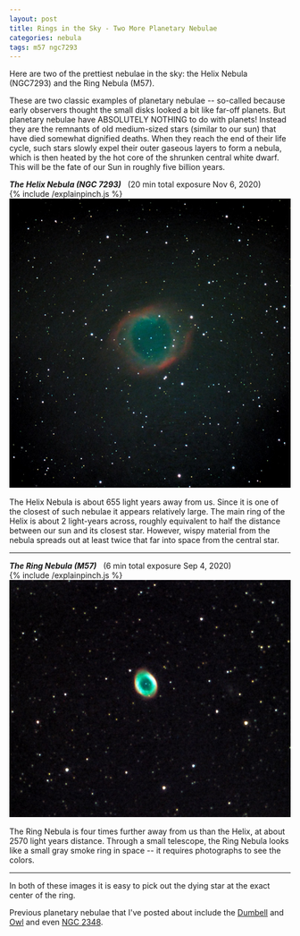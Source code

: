 ```yaml
---
layout: post
title: Rings in the Sky - Two More Planetary Nebulae
categories: nebula 
tags: m57 ngc7293
---
```

Here are two of the prettiest nebulae in the sky: the Helix Nebula (NGC7293) and the Ring Nebula (M57).

These are two classic examples of planetary nebulae -- so-called because early observers thought the small disks looked a bit like far-off planets.  But planetary nebulae have ABSOLUTELY NOTHING to do with planets! Instead they are the remnants of old medium-sized stars (similar to our sun) that have died somewhat dignified deaths. When they reach the end of their life cycle, such stars slowly expel their outer gaseous layers to form a nebula, which is then heated by the hot core of the shrunken central white dwarf. This will be the fate of our Sun in roughly five billion years.

_**The Helix Nebula (NGC 7293)**_&nbsp;&nbsp; (20 min total exposure Nov 6, 2020)<br>
{% include /explainpinch.js %}
![ngc7293 seen using Celestron RASA 8 and ZWO ASI183MC](/images/ngc7293_2020-11-06T20_15_43_Stack_16bits_241frames_1205s_bin35pcB+PSE.jpg)

The Helix Nebula is about 655 light years away from us. Since it is one of the closest of such nebulae it appears relatively large. The main ring of the Helix is about 2 light-years across, roughly equivalent to half the distance between our sun and its closest star. However, wispy material from the nebula spreads out at least twice that far into space from the central star.

---

_**The Ring Nebula (M57)**_&nbsp;&nbsp; (6 min total exposure Sep 4, 2020)<br>
{% include /explainpinch.js %}
![m57 seen using Meade 8 inch SCT and ZWO ASI183MC](/images/m57_2020-09-04T21_29_57_Stack_16bits_36frames_360s_bin50pc+PSE.jpg)

The Ring Nebula is four times further away from us than the Helix, at about 2570 light years distance.  Through a small telescope, the Ring Nebula looks like a small gray smoke ring in space -- it requires photographs to see the colors.

---

In both of these images it is easy to pick out the dying star at the exact center of the ring.

 Previous planetary nebulae that I've posted about include the [Dumbell](../Dumbbell-Nebula/index.html) and [Owl](../M97-and-M108/index.html) and even [NGC 2348](../Open-Clusters/index.html). 